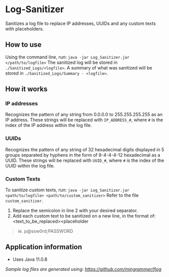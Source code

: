 # Log-Sanitizer

Sanitizes a log file to replace IP addresses, UUIDs and any custom texts with placeholders.

## How to use
Using the command line, run: `java -jar Log_Sanitizer.jar </path/to/logfile>`
The sanitized log will be stored in `./Sanitized_Logs/<logfile>`.
A summary of what was sanitized will be stored in `./Sanitized_Logs/Summary - <logfile>`.

## How it works
### IP addresses
Recognizes the pattern of any string from 0.0.0.0 to 255.255.255.255 as an IP address. These strings will be replaced
 with `IP_ADDRESS_#`, where `#` is the index of the IP address within the log file.

### UUIDs
Recognizes the pattern of any string of 32 hexadecimal digits displayed in 5 groups separated by hyphens in the
 form of 8-4-4-4-12 hexadecimal as a UUID. These strings will be replaced with `UUID_#`, where `#` is the index of the UUID within the log file.

### Custom Texts
To sanitize custom texts, run: `java -jar Log_Sanitizer.jar <path/to/logfile> <path/to/custom_sanitizer>`
Refer to the file `custom_sanitizer`.
1. Replace the semicolon in line 2 with your desired separator. 
2. Add each custom text to be sanitized on a new line, in the format of: <text_to_be_replaced><separator><placeholder
> ie. p@ssw0rd;PASSWORD

## Application information
* Uses Java 11.0.8


 

_Sample log files are generated using: https://github.com/mingrammer/flog_